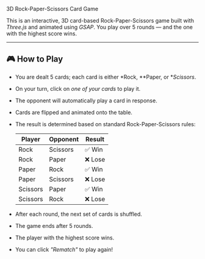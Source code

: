 3D Rock-Paper-Scissors Card Game

This is an interactive, 3D card-based Rock-Paper-Scissors game built with *Three.js* and animated using *GSAP*. You play over 5 rounds — and the one with the highest score wins.

---

## 🎮 How to Play

- You are dealt 5 cards; each card is either *Rock, **Paper, or **Scissors*.
- On your turn, click on *one of your cards* to play it.
- The opponent will automatically play a card in response.
- Cards are flipped and animated onto the table.
- The result is determined based on standard Rock-Paper-Scissors rules:

  | Player     | Opponent   | Result   |
  |------------|------------|----------|
  | Rock       | Scissors   | ✅ Win    |
  | Rock       | Paper      | ❌ Lose   |
  | Paper      | Rock       | ✅ Win    |
  | Paper      | Scissors   | ❌ Lose   |
  | Scissors   | Paper      | ✅ Win    |
  | Scissors   | Rock       | ❌ Lose   |

- After each round, the next set of cards is shuffled.
- The game ends after 5 rounds.
- The player with the highest score wins.
- You can click *"Rematch"* to play again!
